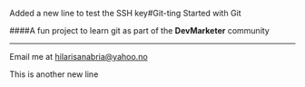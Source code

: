 Added a new line to test the SSH key#Git-ting Started with Git

####A fun project to learn git as part of the **DevMarketer** community


----

Email me at [hilarisanabria@yahoo.no](mailto:hilarisanabria@yahoo.no)

This is another new line
